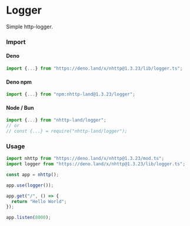 # Logger
Simple http-logger.

### Import
#### Deno
```ts
import {...} from "https://deno.land/x/nhttp@1.3.23/lib/logger.ts";
```
#### Deno npm
```ts
import {...} from "npm:nhttp-land@1.3.23/logger";
```
#### Node / Bun
```ts
import {...} from "nhttp-land/logger";
// or
// const {...} = require("nhttp-land/logger");
```

### Usage
```ts
import nhttp from "https://deno.land/x/nhttp@1.3.23/mod.ts";
import logger from "https://deno.land/x/nhttp@1.3.23/lib/logger.ts";

const app = nhttp();

app.use(logger());

app.get("/", () => {
  return "Hello World";
});

app.listen(8000);
```